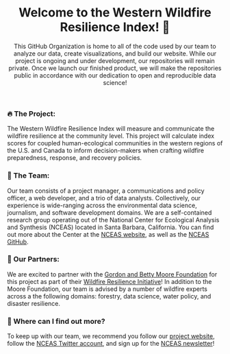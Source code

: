 <h1 align="center">  Welcome to the Western Wildfire Resilience Index! 👋 </h1>

<p align="center"> This GitHub Organization is home to all of the code used by our team to analyze our data, create visualizations, and build our website. 
While our project is ongoing and under development, our repositories will remain private. Once we launch our finished product, we will make
the repositories public in accordance with our dedication to open and reproducible data science! </p>

<br>

### 🔥 The Project:
The Western Wildfire Resilience Index will measure and communicate the wildfire resilience at the community level. This project will calculate index scores for coupled human-ecological communities in the western regions of the U.S. and Canada to inform decision-makers when crafting wildfire preparedness, response, and recovery policies. 

### 👤 The Team:
Our team consists of a project manager, a communications and policy officer, a web developer, and a trio of data analysts. Collectively, our experience is wide-ranging across the environmental data science, journalism, and software development domains. We are a self-contained research group operating out of the National Center for Ecological Analysis and Synthesis (NCEAS) located in Santa Barbara, California. You can find out more about the Center at the [NCEAS website](https://www.nceas.ucsb.edu/), as well as the [NCEAS GitHub](https://github.com/NCEAS).

### 🤝 Our Partners:
We are excited to partner with the [Gordon and Betty Moore Foundation](https://www.moore.org/) for this project as part of their [Wildfire Resilience Initiative](https://www.moore.org/initiative-strategy-detail?initiativeId=wildfire-resilience-initiative)! In addition to the Moore Foundation, our team is advised by a number of wildfire experts across a the following domains: forestry, data science, water policy, and disaster resilience. 

### 🧐 Where can I find out more?
To keep up with our team, we recommend you follow our [project website](www.wildfireindex.org), follow the [NCEAS Twitter account](https://twitter.com/nceas), and sign up for the [NCEAS newsletter](https://us12.list-manage.com/subscribe?u=d7494403ed9d8c97a5479f0d4&id=bbef3949b4)! 

<!--

**Here are some ideas to get you started:**

🙋‍♀️ A short introduction - what is your organization all about?
🌈 Contribution guidelines - how can the community get involved?
👩‍💻 Useful resources - where can the community find your docs? Is there anything else the community should know?
🍿 Fun facts - what does your team eat for breakfast?
🧙 Remember, you can do mighty things with the power of [Markdown](https://docs.github.com/github/writing-on-github/getting-started-with-writing-and-formatting-on-github/basic-writing-and-formatting-syntax)
-->
